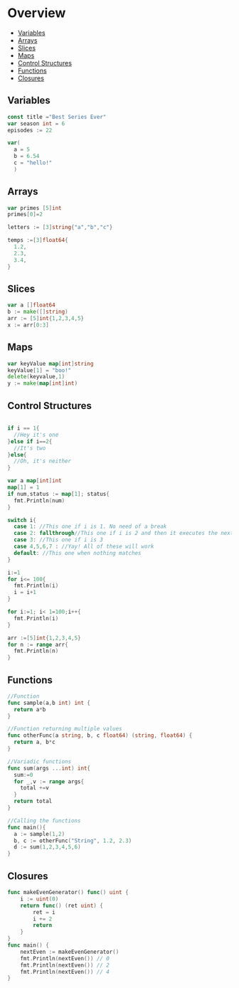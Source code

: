 # Overview

- [Variables](#Variables)
- [Arrays](#Arrays)
- [Slices](#Slices)
- [Maps](#Maps)
- [Control Structures](#Control-Structures)
- [Functions](#Functions)
- [Closures](#Closures)

## <a name="Variables"></a>Variables

```go
const title ="Best Series Ever"
var season int = 6
episodes := 22

var(
  a = 5
  b = 6.54
  c = "hello!"
  )
```

## <a name="Arrays"></a>Arrays

```go
var primes [5]int
primes[0]=2

letters := [3]string{"a","b","c"}

temps :=[3]float64{
  1.2,
  2.3,
  3.4,
}
```

## <a name="Slices"></a>Slices

```go
var a []float64
b := make([]string)
arr := [5]int{1,2,3,4,5}
x := arr[0:3]
```

## <a name="Maps"></a>Maps

```go
var keyValue map[int]string
keyValue[1] = "boo!"
delete(keyvalue,1)
y := make(map[int]int)
```

## <a name="Control-Structures"></a>Control Structures

```go

if i == 1{
  //Hey it's one
}else if i==2{
  //It's two
}else{
  //Oh, it's neither
}

var a map[int]int
map[1] = 1
if num,status := map[1]; status{
  fmt.Println(num)
}

switch i{
  case 1: //This one if i is 1. No need of a break
  case 2: fallthrough//This one if i is 2 and then it executes the next case
  case 3: //This one if i is 3
  case 4,5,6,7 : //Yay! All of these will work
  default: //This one when nothing matches
}

i:=1
for i<= 100{
  fmt.Println(i)
  i = i+1
}

for i:=1; i< 1=100;i++{
  fmt.Println(i)
}

arr :=[5]int{1,2,3,4,5}
for n := range arr{
  fmt.Println(n)
}

```

## <a name="Functions"></a>Functions

```go
//Function
func sample(a,b int) int {
  return a*b
}

//Function returning multiple values
func otherFunc(a string, b, c float64) (string, float64) {
  return a, b*c
}

//Variadic functions
func sum(args ...int) int{
  sum:=0
  for _,v := range args{
    total +=v
  }
  return total
}

//Calling the functions
func main(){
  a := sample(1,2)
  b, c := otherFunc("String", 1.2, 2.3)
  d := sum(1,2,3,4,5,6)
}
```

## <a name="Closures"></a>Closures

```go
func makeEvenGenerator() func() uint {
    i := uint(0)
    return func() (ret uint) {
        ret = i
        i += 2
        return
    }
}
func main() {
    nextEven := makeEvenGenerator()
    fmt.Println(nextEven()) // 0
    fmt.Println(nextEven()) // 2
    fmt.Println(nextEven()) // 4
}
```
